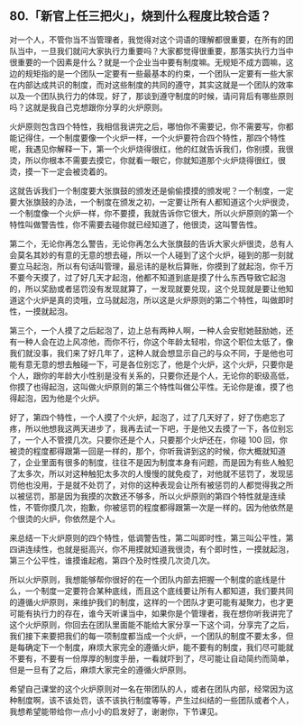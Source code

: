 ## 80.「新官上任三把火」，烧到什么程度比较合适？
对一个人，不管你当不当管理者，我觉得对这个词语的理解都很重要，在所有的团队当中，一旦我们就问大家执行力重要吗？大家都觉得很重要，那落实执行力当中很重要的一个因素是什么？就是一个企业当中要有制度嘛。无规矩不成方圆嘛，这边的规矩指的是一个团队一定要有一些最基本的约束，一个团队一定要有一些大家在内部达成共识的制度，而对这些制度的共同的遵守，其实这就是一个团队的效率以及一个团队执行力的体现，好了，那谈到遵守制度的时候，请问背后有哪些原则吗？这就是我自己克想跟你分享的火炉原则。


火炉原则包含四个特性，我相信我讲完之后，哪怕你不需要记，你不需要写，你都能记得住，一个制度要像一个火炉一样，一个火炉要符合四个特性，那四个特性呢，我遇见你解释一下，第一个火炉烧得很红，他的红就告诉我们，你别摸，我很烫，所以你根本不需要去摸它，你就看一眼它，你就知道那个火炉烧得很红，很烫，摸一下一定会被烫着的。


这就告诉我们一个制度要大张旗鼓的颁发还是偷偷摸摸的颁发呢？一个制度，一定要大张旗鼓的办法，一个制度在颁发之初，一定要让所有人都知道这个火炉很烫，一个制度像一个火炉一样，你不要摸，我就告诉你它很大，所以火炉原则的第一个特性叫做警告性，你不需要去碰你就已经知道了，他很烫，这叫警告性。


第二个，无论你再怎么警告，无论你再怎么大张旗鼓的告诉大家火炉很烫，总有人会莫名其妙的有意的无意的想去碰，所以一个人碰到了这个火炉，碰到的那一刻就要立马起泡，所以有句话叫管理，最忌讳的是秋后算账，你摸到了就起泡，你千万不要今天摸了，过了好几天才起泡，他都不知道到底是摸了什么东西导致它起泡的，所以奖励或者惩罚没有发现就算了，一发现就要兑现，这个兑现就是要让他知道这个火炉是真的烫哦，立马就起泡，所以这是火炉原则的第二个特性，叫做即时性，一摸就起泡。


第三个，一个人摸了之后起泡了，边上总有两种人啊，一种人会安慰她鼓励她，还有一种人会在边上风凉他，而你不行，你这个年龄太轻啦，你这个职位太低了，像我们就没事，我们来了好几年了，这种人就会想显示自己的与众不同，于是他也可能有意无意的想去触碰一下，可是各位别忘了，他是个火炉，这个火炉，只要你是个人，跟你的年龄大小性别是没有关系的，只要你还是个人，无论你的职级高低，你摸了也得起泡，这叫做火炉原则的第三个特性叫做公平性。无论你是谁，摸了也得起泡，因为他是个火炉。


好了，第四个特性，一个人摸了个火炉，起泡了，过了几天好了，好了伤疤忘了疼，所以他想我这两天进步了，我再去试一下吧，于是他又去摸了一下，各位别忘了，一个人不管摸几次。只要你还是个人，只要那个火炉还在，你碰 100 回，你被烫的程度都得跟第一回是一样的，那个，你听我讲到这的时候，你大概就知道了，企业里面有很多的制度，往往不是因为制度本身有问题，而是因为有些人触犯了太多次，所以对这种触犯太多次的人慢慢的就免疫了，对他就不惩罚了，发现惩罚他也没用，于是就不处罚了，对你的这种表现会让所有被惩罚的人都觉得我之所以被惩罚，那是因为我摸的次数还不够多，所以火炉原则的第四个特性就是连续性，不管你摸几次，抱歉，你被惩罚的程度都得跟第一次是一样的。因为他依然是个很烫的火炉，你依然是个人。


来总结一下火炉原则的四个特性，低调警告性，第二叫即时性，第三叫公平性，第四讲连续性，也就是挺高兴，你不用摸就知道我很烫，有个即时性，一摸就起泡，第三个公平性，谁摸谁起疱，第四个及时性摸几次烫几次。


所以火炉原则，我想能够帮你很好的在一个团队内部去把握一个制度的底线是什么，一个制度一定要符合某种底线，而且这个底线要让所有人都知道，我们要共同的遵循火炉原则，来维护我们的制度，这样的一个团队才更可能有凝聚力，也才更可能有执行力的存在，谁今天听课当中，如果你是个管理者，我在想你听我讲完了这个火炉原则，你回去在团队里面能不能给大家分享一下这个词，分享完了之后，我们接下来要把我们的每一项制度都当成一个火炉，一个团队的制度不要太多，但是每确定下一个制度，麻烦大家完全的遵循火炉，能不要有的制度，我们尽可能就不要有，不要有一份厚厚的制度手册，一看就吓到了，尽可能让自动简约而简单，但是一旦有了之后，麻烦大家完全的遵循火炉原则。


希望自己课堂的这个火炉原则对一名在带团队的人，或者在团队内部，经常因为这种制度啊，该不该处罚，该不该执行制度等等，产生过纠结的一些团队或者个人，我想希望能带给你一点小小的启发好了，谢谢你，下节课见。


